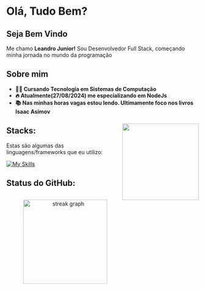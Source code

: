 # Olá, Tudo Bem? 
## Seja Bem Vindo


Me chamo **Leandro Junior!** Sou Desenvolvedor Full Stack, começando minha jornada no mundo da programação
###


###
## Sobre mim
+ **👩‍💻 Cursando Tecnologia em Sistemas de Computação**
+ **🔥 Atualmente(27/08/2024) me especializando em NodeJs**
+ **📚 Nas minhas horas vagas estou lendo. Ultimamente foco nos livros Isaac Asimov**

###
###

<img align="right" height="200" src="https://media2.giphy.com/media/v1.Y2lkPTc5MGI3NjExNGtoeDVmOGp2NnExYnZiMHI5OHhhbnQ5MjRxcXM0NGt0N29ia2pkNiZlcD12MV9pbnRlcm5hbF9naWZfYnlfaWQmY3Q9Zw/B6SyssSlTgPXq/giphy.webp"  />


###
## Stacks:
Estas são algumas das linguagens/frameworks que eu utilizo:


[![My Skills](https://skillicons.dev/icons?i=js,react,sass,nodejs,express,mysql,bootstrap,python&theme=light&perline=)](https://skillicons.dev)


###

## Status do GitHub:
![]()
<div align="center">
    <img src="https://github-readme-stats.vercel.app/api?username=Le-Jr&show_icons=true&theme=tokyonight&border_radius=10&card_width=300px" alt=""></img>
    <img src="https://github-readme-stats.vercel.app/api/top-langs?username=Le-Jr&locale=en&hide_title=false&layout=compact&card_width=320&langs_count=5&theme=tokyonight&hide_border=false&border_radius=10" alt=""></img>

   
  <img src="https://streak-stats.demolab.com?user=Le-Jr&locale=en&mode=daily&theme=tokyonight&hide_border=false&border_radius=5&order=3" height="220" alt="streak graph"  />
</div>

###


